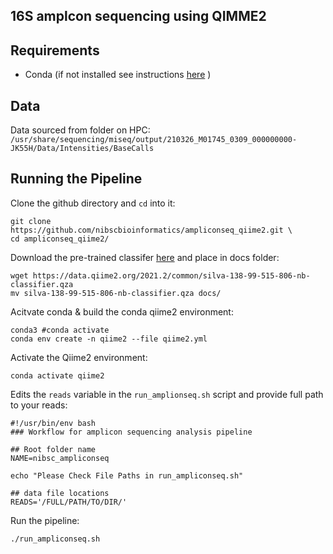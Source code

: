 ## 16S amplcon sequencing using QIMME2


## Requirements

- Conda (if not installed see instructions [here](https://conda.io/projects/conda/en/latest/user-guide/install/index.html) )

## Data 
Data sourced from folder on HPC:
`/usr/share/sequencing/miseq/output/210326_M01745_0309_000000000-JK55H/Data/Intensities/BaseCalls`


## Running the Pipeline

Clone the github directory and `cd` into it:
```
git clone https://github.com/nibscbioinformatics/ampliconseq_qiime2.git \
cd ampliconseq_qiime2/
``` 

Download the pre-trained classifer [here](https://data.qiime2.org/2021.2/common/silva-138-99-515-806-nb-classifier.qza) and place in docs folder:

```
wget https://data.qiime2.org/2021.2/common/silva-138-99-515-806-nb-classifier.qza
mv silva-138-99-515-806-nb-classifier.qza docs/
```

Acitvate conda & build the conda qiime2 environment:
```
conda3 #conda activate
conda env create -n qiime2 --file qiime2.yml
```

Activate the Qiime2 environment:
```
conda activate qiime2
```

Edits the `reads` variable in the `run_amplionseq.sh` script and provide full path to your reads:

```
#!/usr/bin/env bash
### Workflow for amplicon sequencing analysis pipeline

## Root folder name
NAME=nibsc_ampliconseq

echo "Please Check File Paths in run_ampliconseq.sh"

## data file locations
READS='/FULL/PATH/TO/DIR/'
```

 
Run the pipeline:
```
./run_ampliconseq.sh
```
